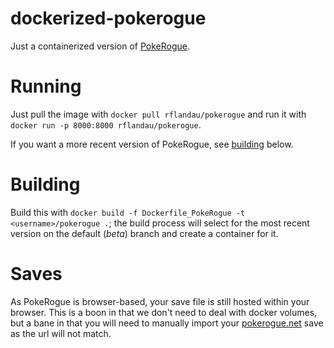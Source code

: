 # dockerized-pokerogue
Just a containerized version of [PokeRogue](https://github.com/pagefaultgames/pokerogue).

# Running

Just pull the image with `docker pull rflandau/pokerogue` and run it with `docker run -p 8000:8000 rflandau/pokerogue`.

If you want a more recent version of PokeRogue, see [building](#building) below.

# Building

Build this with `docker build -f Dockerfile_PokeRogue -t <username>/pokerogue .`; the build process will select for the most recent version on the default (*beta*) branch and create a container for it.

# Saves
As PokeRogue is browser-based, your save file is still hosted within your browser. This is a boon in that we don't need to deal with docker volumes, but a bane in that you will need to manually import your [pokerogue.net](pokerogue.net) save as the url will not match.
